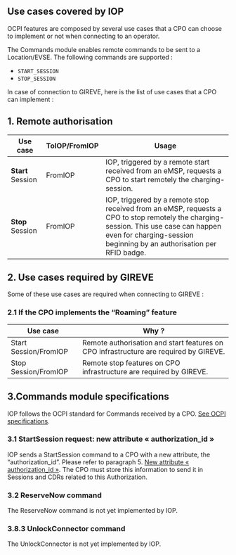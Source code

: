 ## Use cases covered by IOP

OCPI features are composed by several use cases that a CPO can choose to implement or not when connecting to an operator.

The Commands module enables remote commands to be sent to a Location/EVSE.
The following commands are supported : 
- `START_SESSION`
- `STOP_SESSION`

In case of connection to GIREVE, here is the list of use cases that a CPO can implement :

## 1. Remote authorisation

| Use case | ToIOP/FromIOP | Usage |
| ----------- | ----------- | ----------- |
| **Start** Session | FromIOP | IOP, triggered by a remote start received from an eMSP, requests a CPO to start remotely the charging-session. |
| **Stop** Session | FromIOP | IOP, triggered by a remote stop received from an eMSP, requests a CPO to stop remotely the charging-session. This use case can happen even for charging-session beginning by an authorisation per RFID badge. |

## 2. Use cases required by GIREVE

Some of these use cases are required when connecting to GIREVE :

### 2.1 If the CPO implements the “Roaming” feature

| Use case |  Why ? | 
| ----------- | ----------- |
| Start Session/FromIOP | Remote authorisation and start features on CPO infrastructure are required by GIREVE. | 
| Stop Session/FromIOP | Remote stop features on CPO infrastructure are required by GIREVE. |.

## 3.Commands module specifications

IOP follows the OCPI standard for Commands received by a CPO. [See OCPI specifications](https://github.com/ocpi/ocpi/blob/release-2.1.1-bugfixes/mod_commands.md).

### 3.1 StartSession request: new attribute « authorization_id »

IOP sends a StartSession command to a CPO with a new attribute, the “authorization_id”. Please refer to paragraph 5. [New attribute « authorization_id »](checkup_edits.md).
The CPO must store this information to send it in Sessions and CDRs related to this Authorization.

### 3.2 ReserveNow command

The ReserveNow command is not yet implemented by IOP.

### 3.8.3 UnlockConnector command

The UnlockConnector is not yet implemented by IOP.
